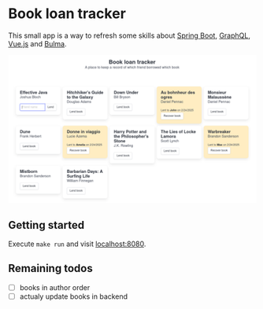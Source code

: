 # Book loan tracker

This small app is a way to refresh some skills about [Spring Boot](https://spring.io/projects/spring-boot), [GraphQL](https://spring.io/guides/gs/graphql-server), [Vue.js](https://vuejs.org) and [Bulma](https://bulma.io).

![main page](screenshot.png "Main page")

## Getting started

Execute `make run` and visit [localhost:8080](http://localhost:8080/).



## Remaining todos

- [ ] books in author order
- [ ] actualy update books in backend